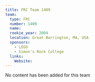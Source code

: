 ```yaml
---
title: FRC Team 1409
team:
  type: FRC
  number: 1409
  name: 
  rookie_year: 2004
  location: Great Barrington, MA, USA
  sponsors:
    - LEGO
    - Simon's Rock College
  links:
    Website: 
---
```

No content has been added for this team